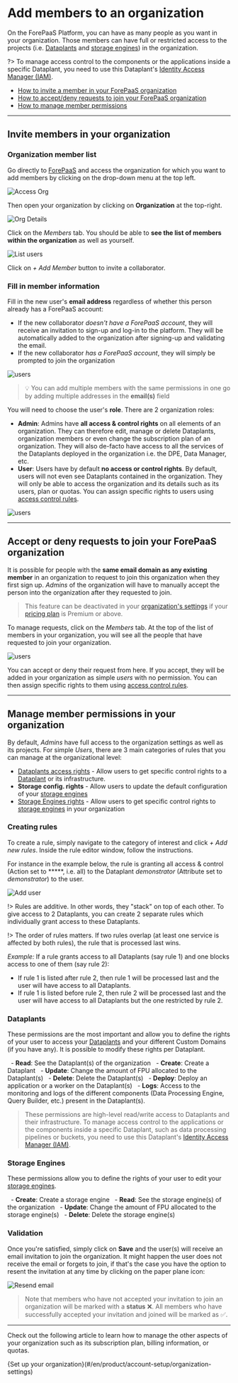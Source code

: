 # Add members to an organization

On the ForePaaS Platform, you can have as many people as you want in your organization. Those members can have full or restricted access to the projects (i.e. [Dataplants](/en/product/dataplant/index) and [storage engines](/en/product/dataplant/storage-engine/index)) in the organization.

?> To manage access control to the components or the applications inside a specific Dataplant, you need to use this Dataplant's [Identity Access Manager (IAM)](/en/product/iam/index).


- [How to invite a member in your ForePaaS organization](/en/product/account-setup/organization-invite-user?id=invite-members-in-your-organization)
- [How to accept/deny requests to join your ForePaaS organization](/en/product/account-setup/organization-invite-user?id=accept-or-deny-requests-to-join-your-forepaas-organization)
- [How to manage member permissions](/en/product/account-setup/organization-invite-user?id=manage-member-permissions-in-your-organization)

---

## Invite members in your organization

### Organization member list

Go directly to [ForePaaS](https://hq.forepaas.io) and access the organization for which you want to add members by clicking on the drop-down menu at the top left.

![Access Org](picts/org-add-users_1.png)

Then open your organization by clicking on **Organization** at the top-right. 

![Org Details](picts/goToOrganization.png)

Click on the *Members* tab. You should be able to **see the list of members within the organization** as well as yourself.

![List users](picts/org-add-users_3.png)

Click on *+ Add Member* button to invite a collaborator.

### Fill in member information

Fill in the new user's **email address** regardless of whether this person already has a ForePaaS account:
* If the new collaborator *doesn't have a ForePaaS account*, they will receive an invitation to sign-up and log-in to the platform. They will be automatically added to the organization after signing-up and validating the email.
* If the new collaborator *has a ForePaaS account*, they will simply be prompted to join the organization

![users](picts/org-add-users_email1.png)

> 💡 You can add multiple members with the same permissions in one go by adding multiple addresses in the **email(s)** field

You will need to choose the user's **role**. There are 2 organization roles:
* **Admin**: Admins have **all access & control rights** on all elements of an organization. They can therefore edit, manage or delete Dataplants, organization members or even change the subscription plan of an organization. They will also de-facto have access to all the services of the Dataplants deployed in the organization i.e. the DPE, Data Manager, etc.
* **User**: Users have by default **no access or control rights**. By default, users will not even see Dataplants contained in the organization. They will only be able to access the organization and its details such as its users, plan or quotas. You can assign specific rights to users using [access control rules](/en/product/account-setup/organization-invite-user?id=manage-user-permissions-in-your-organization).

![users](picts/org-add-users_email2.png)

---
## Accept or deny requests to join your ForePaaS organization

It is possible for people with the **same email domain as any existing member** in an organization to request to join this organization when they first sign up. *Admins* of the organization will have to manually accept the person into the organization after they requested to join.

> This feature can be deactivated in your [organization's settings](#/en/product/account-setup/organization-settings) if your [pricing plan](/en/product/billing/plans/add-subscription) is Premium or above.

To manage requests, click on the *Members* tab. At the top of the list of members in your organization, you will see all the people that have requested to join your organization. 

![users](picts/org-users-requests.png)


You can accept or deny their request from here. If you accept, they will be added in your organization as simple *users* with no permission. You can then assign specific rights to them using [access control rules](/en/product/account-setup/organization-invite-user?id=manage-user-permissions-in-your-organization).


---

## Manage member permissions in your organization

By default, *Admins* have full access to the organization settings as well as its projects. For simple *Users*, there are 3 main categories of rules that you can manage at the organizational level:

* [Dataplants access rights](en/product/account-setup/organization-invite-user?id=dataplants) - Allow users to get specific control rights to a [Dataplant](/en/product/dataplant/index) or its infrastructure.
* **Storage config. rights** - Allow users to update the default configuration of your [storage engines](/en/product/dataplant/storage-engine/index)
* [Storage Engines rights](en/product/account-setup/organization-invite-user?id=storage-engines) - Allow users to get specific control rights to [storage engines](/en/product/dataplant/storage-engine/index) in your organization

### Creating rules

To create a rule, simply navigate to the category of interest and click *+ Add new rules*. Inside the rule editor window, follow the instructions.  

For instance in the example below, the rule is granting all access & control (Action set to *****, i.e. all) to the Dataplant *demonstrator* (Attribute set to *demonstrator*) to the user.

![Add user](picts/org-add-users_9.png)

!> Rules are additive. In other words, they "stack" on top of each other. To give access to 2 Dataplants, you can create 2 separate rules which individually grant access to these Dataplants.

!> The order of rules matters. If two rules overlap (at least one service is affected by both rules), the rule that is processed last wins.    

*Example:* If a rule grants access to all Dataplants (say rule 1) and one blocks access to one of them (say rule 2):
* If rule 1 is listed after rule 2, then rule 1 will be processed last and the user will have access to all Dataplants. 
* If rule 1 is listed before rule 2, then rule 2 will be processed last and the user will have access to all Dataplants but the one restricted by rule 2.


### Dataplants

These permissions are the most important and allow you to define the rights of your user to access your [Dataplants](/en/product/dataplant/index) and your different Custom Domains (if you have any). It is possible to modify these rights per Dataplant.

  - **Read**: See the Dataplant(s) of the organization
  - **Create**: Create a Dataplant
  - **Update**: Change the amount of FPU allocated to the Dataplant(s)
  - **Delete**: Delete the Dataplant(s)
  - **Deploy**: Deploy an application or a worker on the Dataplant(s)
  - **Logs**: Access to the monitoring and logs of the different components (Data Processing Engine, Query Builder, etc.) present in the Dataplant(s).

> These permissions are high-level read/write access to Dataplants and their infrastructure. To manage access control to the applications or the components inside a specific Dataplant, such as data processing pipelines or buckets, you need to use this Dataplant's [Identity Access Manager (IAM)](/en/product/iam/index).

### Storage Engines

These permissions allow you to define the rights of your user to edit your [storage engines](/en/product/dataplant/storage-engine/index).

  - **Create**: Create a storage engine
  - **Read**: See the storage engine(s) of the organization
  - **Update**: Change the amount of FPU allocated to the storage engine(s)
  - **Delete**: Delete the storage engine(s)

### Validation

Once you're satisfied, simply click on **Save** and the user(s) will receive an email invitation to join the organization. It might happen the user does not receive the email or forgets to join, if that's the case you have the option to resent the invitation at any time by clicking on the paper plane icon:

![Resend email](picts/org-add-users_11.png)

> Note that members who have not accepted your invitation to join an organization will be marked with a **status** ❌. All members who have successfully accepted your invitation and joined will be marked as ✅.

---

Check out the following article to learn how to manage the other aspects of your organization such as its subscription plan, billing information, or quotas.

{Set up your organization}(#/en/product/account-setup/organization-settings)